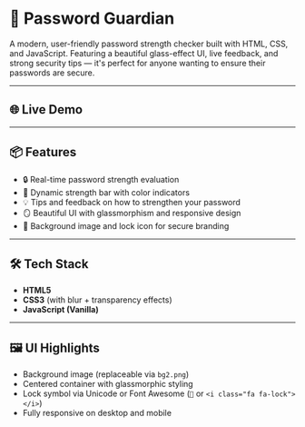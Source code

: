 # 🔐 Password Guardian

A modern, user-friendly password strength checker built with HTML, CSS, and JavaScript. Featuring a beautiful glass-effect UI, live feedback, and strong security tips — it's perfect for anyone wanting to ensure their passwords are secure.


---

## 🌐 Live Demo




---

## 📦 Features

- 🔒 Real-time password strength evaluation
- 🌈 Dynamic strength bar with color indicators
- 💡 Tips and feedback on how to strengthen your password
- 🪞 Beautiful UI with glassmorphism and responsive design
- 🎨 Background image and lock icon for secure branding

---

## 🛠️ Tech Stack

- **HTML5**
- **CSS3** (with blur + transparency effects)
- **JavaScript (Vanilla)**

---

## 🖼️ UI Highlights

- Background image (replaceable via `bg2.png`)
- Centered container with glassmorphic styling
- Lock symbol via Unicode or Font Awesome (`🔐` or `<i class="fa fa-lock"></i>`)
- Fully responsive on desktop and mobile



